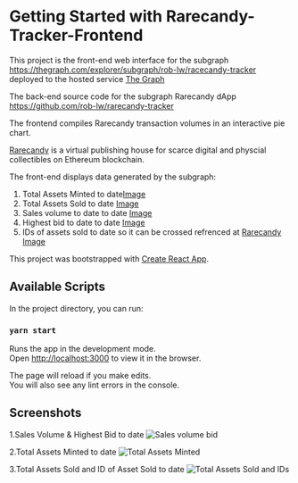 # Getting Started with Rarecandy-Tracker-Frontend

This project is the front-end web interface for the subgraph https://thegraph.com/explorer/subgraph/rob-lw/racecandy-tracker deployed to the hosted service [The Graph](https://thegraph.com/)

The back-end source code for the subgraph Rarecandy dApp https://github.com/rob-lw/rarecandy-tracker

The frontend compiles Rarecandy transaction volumes in an interactive pie chart.

[Rarecandy](https://rarecandy.xyz/) is a virtual publishing house for scarce digital and physcial collectibles on Ethereum blockchain.

The front-end displays data generated by the subgraph:
1. Total Assets Minted to date[Image](https://github.com/rob-lw/rarecandy-tracker-frontend/blob/master/Total%20Assets%20Minted.png)
2. Total Assets Sold to date [Image](https://github.com/rob-lw/rarecandy-tracker-frontend/blob/master/Total%20Assets%20Sold%20and%20IDs.png) 
3. Sales volume to date to date [Image](https://github.com/rob-lw/rarecandy-tracker-frontend/blob/master/Sales%20volume%20%26%20bid.png)
4. Highest bid to date to date [Image](https://github.com/rob-lw/rarecandy-tracker-frontend/blob/master/Sales%20volume%20%26%20bid.png)
5. IDs of assets sold to date so it can be crossed refrenced at [Rarecandy](https://rarecandy.xyz/) [Image](https://github.com/rob-lw/rarecandy-tracker-frontend/blob/master/Total%20Assets%20Sold%20and%20IDs.png) 


This project was bootstrapped with [Create React App](https://github.com/facebook/create-react-app).

## Available Scripts

In the project directory, you can run:

### `yarn start`

Runs the app in the development mode.\
Open [http://localhost:3000](http://localhost:3000) to view it in the browser.

The page will reload if you make edits.\
You will also see any lint errors in the console.

## Screenshots
1.Sales Volume & Highest Bid to date
![Sales volume   bid](https://user-images.githubusercontent.com/80292168/124825521-ab197880-df6b-11eb-8c2d-5f9f996b931a.png)

2.Total Assets Minted to date
![Total Assets Minted](https://user-images.githubusercontent.com/80292168/124825532-aeacff80-df6b-11eb-9cf6-0ad16eda71f4.png)

3.Total Assets Sold and ID of Asset Sold to date
![Total Assets Sold and IDs](https://user-images.githubusercontent.com/80292168/124825543-b1a7f000-df6b-11eb-8683-a609188cb0f2.png)

